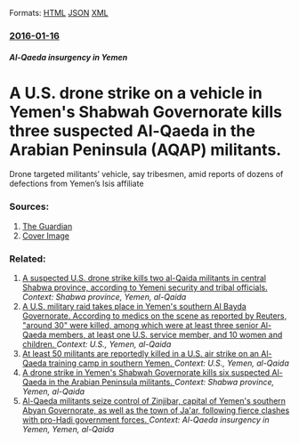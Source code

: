 
Formats: [HTML](/news/2016/01/16/a-u-s-drone-strike-on-a-vehicle-in-yemen-s-shabwah-governorate-kills-three-suspected-al-qaeda-in-the-arabian-peninsula-aqap-militants.html)  [JSON](/news/2016/01/16/a-u-s-drone-strike-on-a-vehicle-in-yemen-s-shabwah-governorate-kills-three-suspected-al-qaeda-in-the-arabian-peninsula-aqap-militants.json)  [XML](/news/2016/01/16/a-u-s-drone-strike-on-a-vehicle-in-yemen-s-shabwah-governorate-kills-three-suspected-al-qaeda-in-the-arabian-peninsula-aqap-militants.xml)  

### [2016-01-16](/news/2016/01/16/index.md)

##### Al-Qaeda insurgency in Yemen
# A U.S. drone strike on a vehicle in Yemen's Shabwah Governorate kills three suspected Al-Qaeda in the Arabian Peninsula (AQAP) militants. 

Drone targeted militants’ vehicle, say tribesmen, amid reports of dozens of defections from Yemen’s Isis affiliate


### Sources:

1. [The Guardian](https://www.theguardian.com/world/2016/jan/16/us-drone-strike-yemen-al-qaida-isis)
1. [Cover Image](https://i.guim.co.uk/img/media/3ed71d6fb8fd113c98f3ae638462ece6817aeef5/0_194_4096_2457/master/4096.jpg?w=1200&amp;h=630&amp;q=55&amp;auto=format&amp;usm=12&amp;fit=crop&amp;crop=faces%2Centropy&amp;bm=normal&amp;ba=bottom%2Cleft&amp;blend64=aHR0cHM6Ly91cGxvYWRzLmd1aW0uY28udWsvMjAxNi8wNS8yNS9vdmVybGF5LWxvZ28tMTIwMC05MF9vcHQucG5n&amp;s=9c38ddf4ad63ced58652352f85a7b472)

### Related:

1. [A suspected U.S. drone strike kills two al-Qaida militants in central Shabwa province, according to Yemeni security and tribal officials. ](/news/2017/01/30/a-suspected-u-s-drone-strike-kills-two-al-qaida-militants-in-central-shabwa-province-according-to-yemeni-security-and-tribal-officials.md) _Context: Shabwa province, Yemen, al-Qaida_
2. [A U.S. military raid takes place in Yemen's southern Al Bayda Governorate. According to medics on the scene as reported by Reuters, "around 30" were killed, among which were at least three senior Al-Qaeda members, at least one U.S. service member, and 10 women and children. ](/news/2017/01/29/a-u-s-military-raid-takes-place-in-yemen-s-southern-al-bayda-governorate-according-to-medics-on-the-scene-as-reported-by-reuters-around.md) _Context: U.S., Yemen, al-Qaida_
3. [At least 50 militants are reportedly killed in a U.S. air strike on an Al-Qaeda training camp in southern Yemen. ](/news/2016/03/23/at-least-50-militants-are-reportedly-killed-in-a-u-s-air-strike-on-an-al-qaeda-training-camp-in-southern-yemen.md) _Context: U.S., Yemen, al-Qaida_
4. [A drone strike in Yemen's Shabwah Governorate kills six suspected Al-Qaeda in the Arabian Peninsula militants. ](/news/2016/02/4/a-drone-strike-in-yemen-s-shabwah-governorate-kills-six-suspected-al-qaeda-in-the-arabian-peninsula-militants.md) _Context: Shabwa province, Yemen, al-Qaida_
5. [Al-Qaeda militants seize control of Zinjibar, capital of Yemen's southern Abyan Governorate, as well as the town of Ja'ar, following fierce clashes with pro-Hadi government forces. ](/news/2015/12/2/al-qaeda-militants-seize-control-of-zinjibar-capital-of-yemen-s-southern-abyan-governorate-as-well-as-the-town-of-jae-ar-following-fierc.md) _Context: Al-Qaeda insurgency in Yemen, Yemen, al-Qaida_
